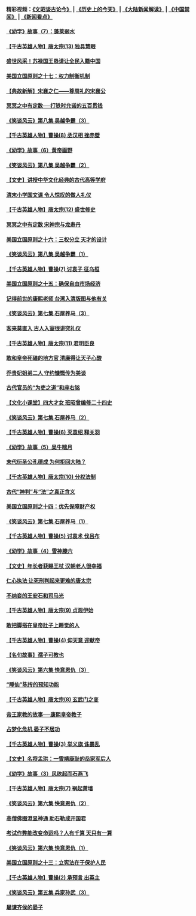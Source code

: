 #### 精彩视频：[《文昭谈古论今》](http://45.32.25.56/wenzhao) | [《历史上的今天》](http://45.32.25.56/today-in-history) | [《大陆新闻解读》](http://45.32.25.56/ntdtv-comedy) | [《中国禁闻》](http://45.32.25.56/ntdtv-news) | [《新闻看点》](http://45.32.25.56/news-insight) 

 #### [《幼学》故事（7）：蓬莱弱水](../pages/nsc975/n10990547.md?t=02060631) 

#### [【千古英雄人物】唐太宗(13) 独具慧眼](../pages/nsc975/n8034179.md?t=02060631) 

#### [盛世风采！苏禄国王恳请让全民入籍中国](../pages/nsc975/n10992284.md?t=02060631) 

#### [美国立国原则之十七：权力制衡机制](../pages/nsc975/n11002624.md?t=02060631) 

#### [【典故新解】宋襄之仁——尊周礼的宋襄公](../pages/nsc975/n11018653.md?t=02060631) 

#### [冥冥之中有定数──打铁时允诺的五百贯钱](../pages/nsc975/n334213.md?t=02060631) 

#### [《笑谈风云》第八集 吴越争霸（3）](../pages/nsc975/n11010889.md?t=02060631) 

#### [【千古英雄人物】曹操(8) 丞汉相 挫赤壁](../pages/nsc975/n7662490.md?t=02060631) 

#### [《幼学》故事（6）黄帝画野](../pages/nsc975/n10990546.md?t=02060631) 

#### [《笑谈风云》第八集 吴越争霸（2）](../pages/nsc975/n10996834.md?t=02060631) 

#### [【文史】讲授中华文化经典的古代高等学府](../pages/nsc975/n11003895.md?t=02060631) 

#### [清末小学国文课 令人惊叹的做人礼仪](../pages/nsc975/n10980226.md?t=02060631) 

#### [【千古英雄人物】唐太宗(12) 盛世修史](../pages/nsc975/n8034115.md?t=02060631) 

#### [冥冥之中有定数 宋神宗与龙寿丹](../pages/nsc975/n11008770.md?t=02060631) 

#### [美国立国原则之十六：三权分立 天才的设计](../pages/nsc975/n10991293.md?t=02060631) 

#### [《笑谈风云》第八集 吴越争霸（1）](../pages/nsc975/n10987751.md?t=02060631) 

#### [【千古英雄人物】曹操(7) 讨袁子 征乌桓](../pages/nsc975/n7662459.md?t=02060631) 

#### [美国立国原则之十五：确保自由市场经济](../pages/nsc975/n10957715.md?t=02060631) 

#### [记得前世的康熙老师 台湾入清版图与他有关](../pages/nsc975/n11004761.md?t=02060631) 

#### [《笑谈风云》第七集 石屋养马（3）](../pages/nsc975/n10964155.md?t=02060631) 

#### [客来莫直入 古人入室很讲究礼仪](../pages/nsc975/n11002636.md?t=02060631) 

#### [【千古英雄人物】唐太宗(11) 君明臣良](../pages/nsc975/n8030388.md?t=02060631) 

#### [敢和皇帝死磕的地方官 清廉得让天子心酸](../pages/nsc975/n10999336.md?t=02060631) 

#### [乔贵妃姐弟二人 守约慷慨传为美谈](../pages/nsc975/n10842491.md?t=02060631) 

#### [古代官员的“为吏之道”和座右铭](../pages/nsc975/n10989890.md?t=02060631) 

#### [【文化小课堂】四大才女 班昭曾编修二十四史](../pages/nsc975/n10996143.md?t=02060631) 

#### [《笑谈风云》第七集 石屋养马（2）](../pages/nsc975/n10964109.md?t=02060631) 

#### [【千古英雄人物】曹操(6) 灭袁绍 释关羽](../pages/nsc975/n7662436.md?t=02060631) 

#### [《幼学》故事（5）吴牛喘月](../pages/nsc975/n10806013.md?t=02060631) 

#### [末代衍圣公孔德成 为何拒回大陆？](../pages/nsc975/n10992548.md?t=02060631) 

#### [【千古英雄人物】唐太宗(10) 分权法制](../pages/nsc975/n8025970.md?t=02060631) 

#### [古代“神判”与“法”之真正含义](../pages/nsc975/n10982291.md?t=02060631) 

#### [美国立国原则之十四：优先保障财产权](../pages/nsc975/n10954086.md?t=02060631) 

#### [《笑谈风云》第七集 石屋养马（1）](../pages/nsc975/n10964072.md?t=02060631) 

#### [【千古英雄人物】曹操(5) 讨袁术 伐吕布](../pages/nsc975/n7637126.md?t=02060631) 

#### [《幼学》故事（4）雪神滕六](../pages/nsc975/n10806012.md?t=02060631) 

#### [【文史】年长者获赐王杖 汉朝老人很幸福](../pages/nsc975/n10980263.md?t=02060631) 

#### [仁心执法 让死刑判起来更难的唐太宗](../pages/nsc975/n10979954.md?t=02060631) 

#### [不纳妾的王安石和司马光](../pages/nsc975/n2647438.md?t=02060631) 

#### [【千古英雄人物】唐太宗(9) 贞观伊始](../pages/nsc975/n8022938.md?t=02060631) 

#### [敢把脚搭在皇帝肚子上睡觉的人](../pages/nsc975/n10975530.md?t=02060631) 

#### [【千古英雄人物】曹操(4) 仰天意 迎献帝](../pages/nsc975/n7637003.md?t=02060631) 

#### [【名句故事】孺子可教也](../pages/nsc975/n10371944.md?t=02060631) 

#### [《笑谈风云》第六集 快意恩仇（3）](../pages/nsc975/n10953824.md?t=02060631) 

#### [“睡仙”陈抟的预知功能](../pages/nsc975/n10955272.md?t=02060631) 

#### [【千古英雄人物】唐太宗(8) 玄武门之变](../pages/nsc975/n7979461.md?t=02060631) 

#### [帝王家教的故事──康熙皇帝教子](../pages/nsc975/n10764254.md?t=02060631) 

#### [占梦化危机 晏子不居功](../pages/nsc975/n232663.md?t=02060631) 

#### [【千古英雄人物】曹操(3) 举义旗 诛暴乱](../pages/nsc975/n7576061.md?t=02060631) 

#### [【文史】名将孟珙：一雪靖康耻的岳家军后人](../pages/nsc975/n10949269.md?t=02060631) 

#### [《幼学》故事（3）风欲起而石燕飞](../pages/nsc975/n10806010.md?t=02060631) 

#### [【千古英雄人物】唐太宗(7) 祸起萧墙](../pages/nsc975/n7979459.md?t=02060631) 

#### [《笑谈风云》第六集 快意恩仇（2）](../pages/nsc975/n10950714.md?t=02060631) 

#### [高僧佛图澄显神通 助石勒成开国君](../pages/nsc975/n10960107.md?t=02060631) 

#### [考试作弊能改变命运吗？人有千算 天只有一算](../pages/nsc975/n10959716.md?t=02060631) 

#### [《笑谈风云》第六集 快意恩仇（1）](../pages/nsc975/n10938848.md?t=02060631) 

#### [美国立国原则之十三：立宪法在于保护人民](../pages/nsc975/n10942497.md?t=02060631) 

#### [【千古英雄人物】曹操(2) 承预言 出英主](../pages/nsc975/n7576051.md?t=02060631) 

#### [《笑谈风云》第五集 兵家孙武（3）](../pages/nsc975/n10938826.md?t=02060631) 

#### [屡谏齐侯的晏子](../pages/nsc975/n4602309.md?t=02060631) 

